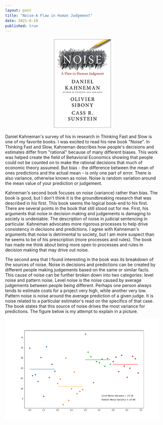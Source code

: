```yaml
---
layout: post
title: "Noise-A Flaw in Human Judgement"
date: 2021-6-19
published: true
---
```


<p style="text-align:center"><img src="/assets/NoiseCover.PNG" width="200"/><br></p>
Daniel Kahneman's survey of his  in research in Thinking Fast and Slow is one of my favorite books. I was excited to read his new book "Noise". In Thinking Fast and Slow, Kahneman describes how people's decisions and estimates differ from "rational" because of many different biases. This work was helped create the field of Behavioral Economics showing that people could not be counted on to make the rational decisions that much of economic theory assumed. But bias - the difference between the mean of ones predictions and the actual mean - is only one part of error. There is also variance, otherwise known as noise. Noise is random variation around the mean value of your prediction or judgement. 

Kahneman's second book focuses on noise (variance) rather than bias. The book is good, but I don't think it is the groundbreaking research that was described in his first. This book seems the logical book-end to his first. There are several points in the book that still stood out for me. First, his arguments that noise in decision making and judgements is damaging to society is undeniable. The description of noise in judicial sentencing in particular. Kahneman advocates more rigorous processes to help drive consistency in decisions and predictions. I agree with Kahneman's arguments that noise is detrimental to society, but I am more suspect than he seems to be of his prescription (more processes and rules). The book has made me think about being more open to processes and rules in decision making that may drive out noise.

The second area that I found interesting in the book was its breakdown of the sources of noise. Noise in decisions and predictions can be created by different people making judgements based on the same or similar facts. This cause of noise can be further broken down into two categories: level noise and pattern noise. Level noise is the noise caused by average judgements between people being different. Perhaps one person always tends to estimate costs for a project very high, while another very low. Pattern noise is noise around the average prediction of a given judge. It is noise related to a particular estimator's read on the specifics of that case. The book states that this source of noise drives the most variance for predictions. The figure below is my attempt to explain in a picture.

![Types of Noise](/assets/noisefigure.png)
